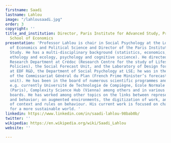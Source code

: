```yaml
---
firstname: Saadi
lastname: Lahlou
image: "/lahlousaadi.jpg"
order: 3
copyright: ''
title_and_institution: Director, Paris Institute for Advanced Study, Professor London
  School of Economics
presentation: 'Professor Lahlou is chair in Social Psychology at the London School
  of Economics and Political Science and Director of the Paris Institute for Advanced
  Study. He has a multi-disciplinary background (statistics, economics, human biology,
  ethology and ecology, psychology and cognitive sccience). He directed the Consumer
  Research Department at Crédoc (Research Centre for the study of Lifestyles and Social
  Policies), the Social Forecast Unit, and the Laboratory of Design for Cognition
  at EDF R&D, the Department of Social Psychology at LSE; he was in the steering committee
  of the Commissariat Général du Plan (French Prime Minister’s forecast and planning
  unit). He has been in the board of numerous scientific programmes and advisory board,
  e.g. currently Université de Technologie de Compiègne, Ecole Normale Supérieure
  (Paris), Complexity Science Hub (Vienna) among others and in various industry advisory
  boards. He has worked among other topics on the links between representations, context
  and behavior; on augmented environments, the digitization of work, and the impact
  of context and rules on behaviour. His current work is focused on changing behaviour
  for a more sustainable world. '
linkedin: https://www.linkedin.com/in/saadi-lahlou-98bab0b/
twitter: ''
wikipedia: https://en.wikipedia.org/wiki/Saadi_Lahlou
website: ''

---
```

